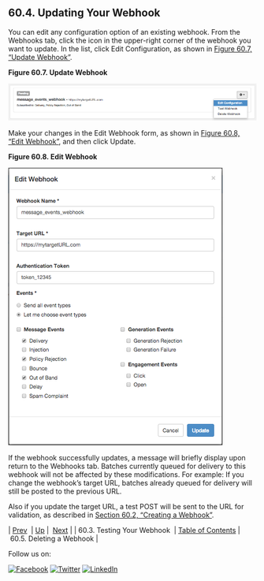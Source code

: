 ## 60.4. Updating Your Webhook

You can edit any configuration option of an existing webhook. From the Webhooks tab, click the icon in the upper-right corner of the webhook you want to update. In the list, click Edit Configuration, as shown in [Figure 60.7, “Update Webhook”](web-ui.webhooks.update.php#figure_update_webhook "Figure 60.7. Update Webhook").

<a name="figure_update_webhook"></a>

**Figure 60.7. Update Webhook**

![Update Webhook](images/update_webhook.png)

Make your changes in the Edit Webhook form, as shown in [Figure 60.8, “Edit Webhook”](web-ui.webhooks.update.php#figure_edit_webhook "Figure 60.8. Edit Webhook"), and then click Update.

<a name="figure_edit_webhook"></a>

**Figure 60.8. Edit Webhook**

![Edit Webhook](images/edit_webhook.png)

If the webhook successfully updates, a message will briefly display upon return to the Webhooks tab. Batches currently queued for delivery to this webhook will not be affected by these modifications. For example: If you change the webhook’s target URL, batches already queued for delivery will still be posted to the previous URL.

Also if you update the target URL, a test POST will be sent to the URL for validation, as described in [Section 60.2, “Creating a Webhook”](web-ui.webhooks.create.php "60.2. Creating a Webhook").

| [Prev](web-ui.webhooks.test.php)  | [Up](web-ui.webhooks.php) |  [Next](web-ui.webhooks.delete.php) |
| 60.3. Testing Your Webhook  | [Table of Contents](index.php) |  60.5. Deleting a Webhook |

Follow us on:

[![Facebook](https://support.messagesystems.com/images/icon-facebook.png)](http://www.facebook.com/messagesystems) [![Twitter](https://support.messagesystems.com/images/icon-twitter.png)](http://twitter.com/#!/MessageSystems) [![LinkedIn](https://support.messagesystems.com/images/icon-linkedin.png)](http://www.linkedin.com/company/message-systems)